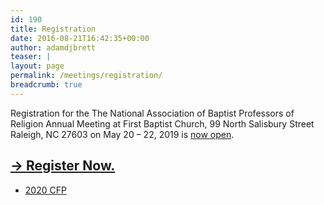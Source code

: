```yaml
---
id: 190
title: Registration
date: 2016-08-21T16:42:35+00:00
author: adamdjbrett
teaser: |
layout: page
permalink: /meetings/registration/
breadcrumb: true
---
```

Registration for the The National Association of Baptist Professors of Religion Annual Meeting at First Baptist Church, 99 North Salisbury Street Raleigh, NC 27603 on May 20 – 22, 2019 is [now open](https://secure.touchnet.net/C20495_ustores/web/classic/store_main.jsp?STOREID=56&SINGLESTORE=true).

## [→ Register Now.](https://secure.touchnet.net/C20495_ustores/web/classic/store_main.jsp?STOREID=56&SINGLESTORE=true)  


 * [2020 CFP](/annual-call-papers-baylor-meeting/)
